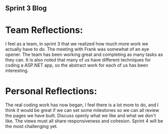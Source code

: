 ## Sprint 3 Blog

# Team Reflections:
I feel as a team, in sprint 3 that we realized how much more work we actually have to do.
The meeting with Frank was somewhat of an eye opener.  The team has been working
great and completing as many tasks as they can.  It is also noted that many of us
have different techniques for coding a ASP.NET app, so the abstract work for each
of us has been interesting.

# Personal Reflections:
The real coding work has now began, I feel there is a lot more to do, and I think it 
would be great if we can set some milestones so we can all review the pages we have
built.  Discuss openly what we like and what we don't like.  The views must all share
responsiveness and cohesion.  Sprint 4 will be the most challenging yet.
